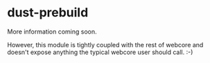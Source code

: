 dust-prebuild
==========

More information coming soon.

However, this module is tightly coupled with the rest of webcore and doesn't expose anything the typical webcore user should call. :-)
